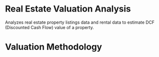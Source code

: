 # Real Estate Valuation Analysis
Analyzes real estate property listings data and rental data to estimate DCF (Discounted Cash Flow) value of a property.

# Valuation Methodology
